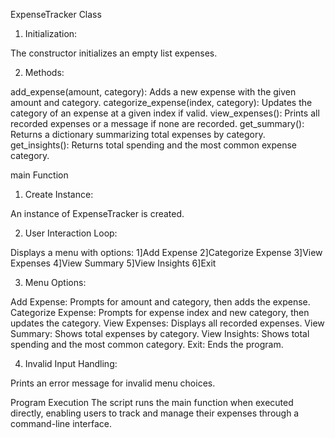 ExpenseTracker Class
1. Initialization:

The constructor initializes an empty list expenses.

2. Methods:

add_expense(amount, category): Adds a new expense with the given amount and category.
categorize_expense(index, category): Updates the category of an expense at a given index if valid.
view_expenses(): Prints all recorded expenses or a message if none are recorded.
get_summary(): Returns a dictionary summarizing total expenses by category.
get_insights(): Returns total spending and the most common expense category.

main Function

1. Create Instance:

An instance of ExpenseTracker is created.

2. User Interaction Loop:

Displays a menu with options:
1]Add Expense
2]Categorize Expense
3]View Expenses
4]View Summary
5]View Insights
6]Exit

3. Menu Options:

Add Expense: Prompts for amount and category, then adds the expense.
Categorize Expense: Prompts for expense index and new category, then updates the category.
View Expenses: Displays all recorded expenses.
View Summary: Shows total expenses by category.
View Insights: Shows total spending and the most common category.
Exit: Ends the program.

4. Invalid Input Handling:

Prints an error message for invalid menu choices.

Program Execution
The script runs the main function when executed directly, enabling users to track and manage their expenses through a command-line interface.
